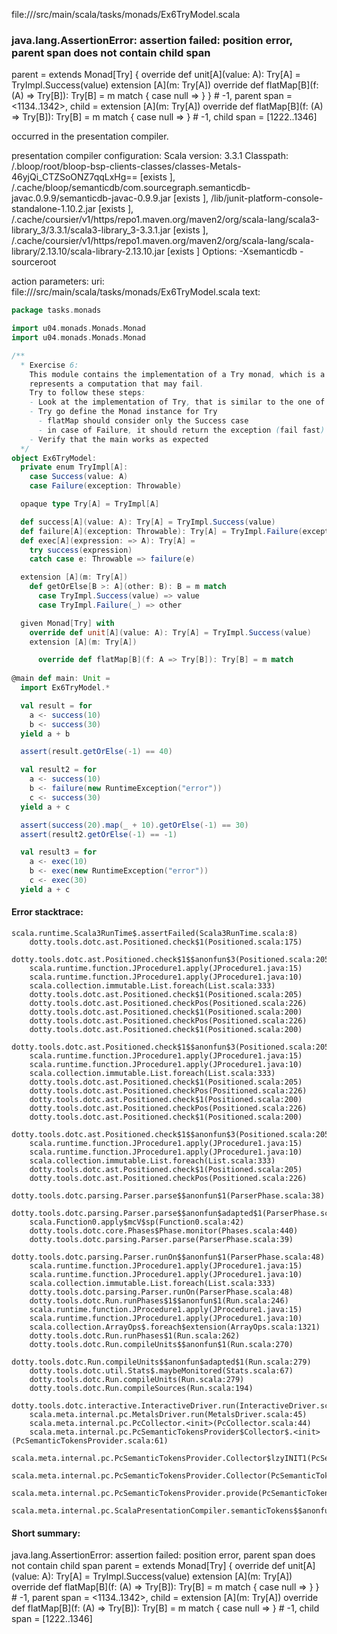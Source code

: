 file://<WORKSPACE>/src/main/scala/tasks/monads/Ex6TryModel.scala
### java.lang.AssertionError: assertion failed: position error, parent span does not contain child span
parent      =  extends Monad[Try] {
  override def unit[A](value: A): Try[A] = TryImpl.Success(value)
  extension [A](m: Try[A])
    override def flatMap[B](f: (A) => Try[B]): Try[B] =
      m match
        {
          case null =>
            <empty>
        }
} # -1,
parent span = <1134..1342>,
child       = extension [A](m: Try[A])
  override def flatMap[B](f: (A) => Try[B]): Try[B] =
    m match
      {
        case null =>
          <empty>
      } # -1,
child span  = [1222..1346]

occurred in the presentation compiler.

presentation compiler configuration:
Scala version: 3.3.1
Classpath:
<WORKSPACE>/.bloop/root/bloop-bsp-clients-classes/classes-Metals-46yjQi_CTZSoONZ7qqLxHg== [exists ], <HOME>/.cache/bloop/semanticdb/com.sourcegraph.semanticdb-javac.0.9.9/semanticdb-javac-0.9.9.jar [exists ], <WORKSPACE>/lib/junit-platform-console-standalone-1.10.2.jar [exists ], <HOME>/.cache/coursier/v1/https/repo1.maven.org/maven2/org/scala-lang/scala3-library_3/3.3.1/scala3-library_3-3.3.1.jar [exists ], <HOME>/.cache/coursier/v1/https/repo1.maven.org/maven2/org/scala-lang/scala-library/2.13.10/scala-library-2.13.10.jar [exists ]
Options:
-Xsemanticdb -sourceroot <WORKSPACE>


action parameters:
uri: file://<WORKSPACE>/src/main/scala/tasks/monads/Ex6TryModel.scala
text:
```scala
package tasks.monads

import u04.monads.Monads.Monad
import u04.monads.Monads.Monad

/**
  * Exercise 6: 
    This module contains the implementation of a Try monad, which is a monad that 
    represents a computation that may fail. 
    Try to follow these steps:
    - Look at the implementation of Try, that is similar to the one of Optional
    - Try go define the Monad instance for Try
      - flatMap should consider only the Success case
      - in case of Failure, it should return the exception (fail fast)
    - Verify that the main works as expected
  */
object Ex6TryModel:
  private enum TryImpl[A]:
    case Success(value: A)
    case Failure(exception: Throwable)

  opaque type Try[A] = TryImpl[A]

  def success[A](value: A): Try[A] = TryImpl.Success(value)
  def failure[A](exception: Throwable): Try[A] = TryImpl.Failure(exception)
  def exec[A](expression: => A): Try[A] = 
    try success(expression)
    catch case e: Throwable => failure(e)

  extension [A](m: Try[A]) 
    def getOrElse[B >: A](other: B): B = m match
      case TryImpl.Success(value) => value
      case TryImpl.Failure(_) => other

  given Monad[Try] with
    override def unit[A](value: A): Try[A] = TryImpl.Success(value)
    extension [A](m: Try[A]) 

      override def flatMap[B](f: A => Try[B]): Try[B] = m match
      
@main def main: Unit = 
  import Ex6TryModel.*

  val result = for 
    a <- success(10)
    b <- success(30)
  yield a + b

  assert(result.getOrElse(-1) == 40)

  val result2 = for 
    a <- success(10)
    b <- failure(new RuntimeException("error"))
    c <- success(30)
  yield a + c

  assert(success(20).map(_ + 10).getOrElse(-1) == 30)
  assert(result2.getOrElse(-1) == -1)

  val result3 = for
    a <- exec(10)
    b <- exec(new RuntimeException("error"))
    c <- exec(30)
  yield a + c
```



#### Error stacktrace:

```
scala.runtime.Scala3RunTime$.assertFailed(Scala3RunTime.scala:8)
	dotty.tools.dotc.ast.Positioned.check$1(Positioned.scala:175)
	dotty.tools.dotc.ast.Positioned.check$1$$anonfun$3(Positioned.scala:205)
	scala.runtime.function.JProcedure1.apply(JProcedure1.java:15)
	scala.runtime.function.JProcedure1.apply(JProcedure1.java:10)
	scala.collection.immutable.List.foreach(List.scala:333)
	dotty.tools.dotc.ast.Positioned.check$1(Positioned.scala:205)
	dotty.tools.dotc.ast.Positioned.checkPos(Positioned.scala:226)
	dotty.tools.dotc.ast.Positioned.check$1(Positioned.scala:200)
	dotty.tools.dotc.ast.Positioned.checkPos(Positioned.scala:226)
	dotty.tools.dotc.ast.Positioned.check$1(Positioned.scala:200)
	dotty.tools.dotc.ast.Positioned.check$1$$anonfun$3(Positioned.scala:205)
	scala.runtime.function.JProcedure1.apply(JProcedure1.java:15)
	scala.runtime.function.JProcedure1.apply(JProcedure1.java:10)
	scala.collection.immutable.List.foreach(List.scala:333)
	dotty.tools.dotc.ast.Positioned.check$1(Positioned.scala:205)
	dotty.tools.dotc.ast.Positioned.checkPos(Positioned.scala:226)
	dotty.tools.dotc.ast.Positioned.check$1(Positioned.scala:200)
	dotty.tools.dotc.ast.Positioned.checkPos(Positioned.scala:226)
	dotty.tools.dotc.ast.Positioned.check$1(Positioned.scala:200)
	dotty.tools.dotc.ast.Positioned.check$1$$anonfun$3(Positioned.scala:205)
	scala.runtime.function.JProcedure1.apply(JProcedure1.java:15)
	scala.runtime.function.JProcedure1.apply(JProcedure1.java:10)
	scala.collection.immutable.List.foreach(List.scala:333)
	dotty.tools.dotc.ast.Positioned.check$1(Positioned.scala:205)
	dotty.tools.dotc.ast.Positioned.checkPos(Positioned.scala:226)
	dotty.tools.dotc.parsing.Parser.parse$$anonfun$1(ParserPhase.scala:38)
	dotty.tools.dotc.parsing.Parser.parse$$anonfun$adapted$1(ParserPhase.scala:39)
	scala.Function0.apply$mcV$sp(Function0.scala:42)
	dotty.tools.dotc.core.Phases$Phase.monitor(Phases.scala:440)
	dotty.tools.dotc.parsing.Parser.parse(ParserPhase.scala:39)
	dotty.tools.dotc.parsing.Parser.runOn$$anonfun$1(ParserPhase.scala:48)
	scala.runtime.function.JProcedure1.apply(JProcedure1.java:15)
	scala.runtime.function.JProcedure1.apply(JProcedure1.java:10)
	scala.collection.immutable.List.foreach(List.scala:333)
	dotty.tools.dotc.parsing.Parser.runOn(ParserPhase.scala:48)
	dotty.tools.dotc.Run.runPhases$1$$anonfun$1(Run.scala:246)
	scala.runtime.function.JProcedure1.apply(JProcedure1.java:15)
	scala.runtime.function.JProcedure1.apply(JProcedure1.java:10)
	scala.collection.ArrayOps$.foreach$extension(ArrayOps.scala:1321)
	dotty.tools.dotc.Run.runPhases$1(Run.scala:262)
	dotty.tools.dotc.Run.compileUnits$$anonfun$1(Run.scala:270)
	dotty.tools.dotc.Run.compileUnits$$anonfun$adapted$1(Run.scala:279)
	dotty.tools.dotc.util.Stats$.maybeMonitored(Stats.scala:67)
	dotty.tools.dotc.Run.compileUnits(Run.scala:279)
	dotty.tools.dotc.Run.compileSources(Run.scala:194)
	dotty.tools.dotc.interactive.InteractiveDriver.run(InteractiveDriver.scala:165)
	scala.meta.internal.pc.MetalsDriver.run(MetalsDriver.scala:45)
	scala.meta.internal.pc.PcCollector.<init>(PcCollector.scala:44)
	scala.meta.internal.pc.PcSemanticTokensProvider$Collector$.<init>(PcSemanticTokensProvider.scala:61)
	scala.meta.internal.pc.PcSemanticTokensProvider.Collector$lzyINIT1(PcSemanticTokensProvider.scala:61)
	scala.meta.internal.pc.PcSemanticTokensProvider.Collector(PcSemanticTokensProvider.scala:61)
	scala.meta.internal.pc.PcSemanticTokensProvider.provide(PcSemanticTokensProvider.scala:90)
	scala.meta.internal.pc.ScalaPresentationCompiler.semanticTokens$$anonfun$1(ScalaPresentationCompiler.scala:109)
```
#### Short summary: 

java.lang.AssertionError: assertion failed: position error, parent span does not contain child span
parent      =  extends Monad[Try] {
  override def unit[A](value: A): Try[A] = TryImpl.Success(value)
  extension [A](m: Try[A])
    override def flatMap[B](f: (A) => Try[B]): Try[B] =
      m match
        {
          case null =>
            <empty>
        }
} # -1,
parent span = <1134..1342>,
child       = extension [A](m: Try[A])
  override def flatMap[B](f: (A) => Try[B]): Try[B] =
    m match
      {
        case null =>
          <empty>
      } # -1,
child span  = [1222..1346]